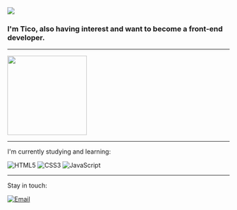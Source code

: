 <img src=https://64.media.tumblr.com/d75aea13463a79bbf848c62619a07376/tumblr_mn2jvhDPIp1sqlqe5o1_500.gif />

</a>


### I'm Tico, also having interest and want to become a front-end developer.

-----------------------------------------------------------------------------------------------------------------------------------------------------------------------

<img height="180em" src="https://github-readme-stats.vercel.app/api?username=Tico1606&show_icons=true&hide_border=true&&count_private=true&include_all_commits=true&theme=midnight-purple" />

-----------------------------------------------------------------------------------------------------------------------------------------------------------------------

I'm currently studying and learning:

![HTML5](https://img.shields.io/badge/html5-%23E34F26.svg?style=for-the-badge&logo=html5&logoColor=white)
![CSS3](https://img.shields.io/badge/css3-%231572B6.svg?style=for-the-badge&logo=css3&logoColor=white)
![JavaScript](https://img.shields.io/badge/javascript-%23323330.svg?style=for-the-badge&logo=javascript&logoColor=%23F7DF1E)

-----------------------------------------------------------------------------------------------------------------------------------------------------------------------

Stay in touch:

[![Email](https://img.shields.io/badge/Gmail-D14836?style=for-the-badge&logo=gmail&logoColor=white)](mailto:gabrielsoliveira1606@gmail.com)
